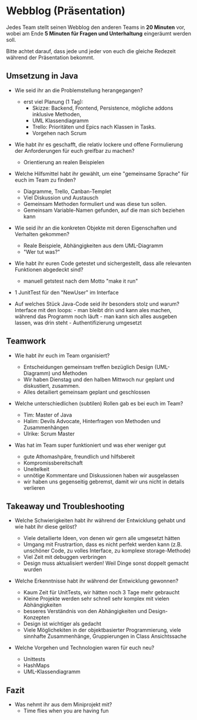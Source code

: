 # Webblog (Präsentation)

Jedes Team stellt seinen Webblog den anderen Teams in **20 Minuten** vor, 
wobei am Ende **5 Minuten für Fragen und Unterhaltung** eingeräumt werden soll. 

Bitte achtet darauf, dass jede und jeder von euch die gleiche Redezeit während der Präsentation bekommt. 

## Umsetzung in Java

- Wie seid ihr an die Problemstellung herangegangen?
  - erst viel Planung (1 Tag):
    - Skizze: Backend, Frontend, Persistence, mögliche addons inklusive Methoden,
    - UML Klassendiagramm
    - Trello: Prioritäten und Epics nach Klassen in Tasks.
    - Vorgehen nach Scrum
  
- Wie habt ihr es geschafft, die relativ lockere und offene Formulierung der Anforderungen für euch greifbar zu machen?
    - Orientierung an realen Beispielen
  
- Welche Hilfsmittel habt ihr gewählt, um eine "gemeinsame Sprache" für euch im Team zu finden?
    - Diagramme, Trello, Canban-Templet
    - Viel Diskussion und Austausch
    - Gemeinsam Methoden formuliert und was diese tun sollen.
    - Gemeinsam Variable-Namen gefunden, auf die man sich beziehen kann
  
- Wie seid ihr an die konkreten Objekte mit deren Eigenschaften und Verhalten gekommen? 
    - Reale Beispiele, Abhängigkeiten aus dem UML-Diagramm
    - "Wer tut was?"

- Wie habt ihr euren Code getestet und sichergestellt, dass alle relevanten Funktionen abgedeckt sind?
    - manuell getstest nach dem Motto "make it run"
- 1 JunitTest für den "NewUser" im Interface

- Auf welches Stück Java-Code seid ihr besonders stolz und warum?
    Interface mit den loops:
        - man bleibt drin und kann ales machen, während das Programm noch läuft
        - man kann sich alles ausgeben lassen, was drin steht
        - Authentifizierung umgesetzt

## Teamwork

- Wie habt ihr euch im Team organisiert?
  - Entscheidungen gemeinsam treffen bezüglich Design (UML-Diagramm) und Methoden
  - Wir haben Dienstag und den halben Mittwoch nur geplant und diskustiert, zusammen.
  - Alles detailiert gemeinsam geplant und geschlossen
  
- Welche unterschiedlichen (subtilen) Rollen gab es bei euch im Team?
  - Tim: Master of Java
  - Halim: Devils Advocate, Hinterfragen von Methoden und Zusammenhängen
  - Ulrike: Scrum Master
- Was hat im Team super funktioniert und was eher weniger gut
  - gute Athomashpäre, freundlich und hilfsbereit
  - Kompromissbereitschaft
  - Uneitelkeit
  - unnötige Kommentare und Diskussionen haben wir ausgelassen
  - wir haben uns gegenseitig gebremst, damit wir uns nicht in details verlieren

## Takeaway und Troubleshooting

- Welche Schwierigkeiten habt ihr während der Entwicklung gehabt und wie habt ihr diese gelöst?
  - Viele detailierte Ideen, von denen wir gern alle umgesetzt hätten
  - Umgang mit Frustrartion, dass es nicht perfekt werden kann (z.B. unschöner Code, zu volles Interface, zu komplexe storage-Methode)
  - Viel Zeit mit debuggen verbringen
  - Design muss aktualisiert werden! Weil Dinge sonst doppelt gemacht wurden

- Welche Erkenntnisse habt ihr während der Entwicklung gewonnen?
  - Kaum Zeit für UnitTests, wir hätten noch 3 Tage mehr gebraucht
  - Kleine Projekte werden sehr schnell sehr komplex mit vielen Abhängigkeiten
  - besseres Verständnis von den Abhängigkeiten und Design-Konzepten
  - Design ist wichtiger als gedacht
  - Viele Möglichekiten in der objektbasierter Programmierung, viele sinnhafte Zusammenhänge, Gruppierungen in Class Ansichtssache
  
- Welche Vorgehen und Technologien waren für euch neu?
  - Unittests
  - HashMaps
  - UML-Klassendiagramm

## Fazit

- Was nehmt ihr aus dem Miniprojekt mit?
  - Time flies when you are having fun
